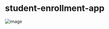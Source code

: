 # student-enrollment-app

![image](https://user-images.githubusercontent.com/94807175/148489115-39867c83-5a4f-48b8-b7c4-08ff81763fc2.png)

